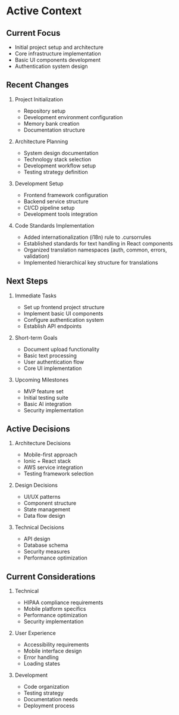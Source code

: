 # Active Context

## Current Focus
- Initial project setup and architecture
- Core infrastructure implementation
- Basic UI components development
- Authentication system design

## Recent Changes
1. Project Initialization
   - Repository setup
   - Development environment configuration
   - Memory bank creation
   - Documentation structure

2. Architecture Planning
   - System design documentation
   - Technology stack selection
   - Development workflow setup
   - Testing strategy definition

3. Development Setup
   - Frontend framework configuration
   - Backend service structure
   - CI/CD pipeline setup
   - Development tools integration

4. Code Standards Implementation
   - Added internationalization (i18n) rule to .cursorrules
   - Established standards for text handling in React components
   - Organized translation namespaces (auth, common, errors, validation)
   - Implemented hierarchical key structure for translations

## Next Steps
1. Immediate Tasks
   - Set up frontend project structure
   - Implement basic UI components
   - Configure authentication system
   - Establish API endpoints

2. Short-term Goals
   - Document upload functionality
   - Basic text processing
   - User authentication flow
   - Core UI implementation

3. Upcoming Milestones
   - MVP feature set
   - Initial testing suite
   - Basic AI integration
   - Security implementation

## Active Decisions
1. Architecture Decisions
   - Mobile-first approach
   - Ionic + React stack
   - AWS service integration
   - Testing framework selection

2. Design Decisions
   - UI/UX patterns
   - Component structure
   - State management
   - Data flow design

3. Technical Decisions
   - API design
   - Database schema
   - Security measures
   - Performance optimization

## Current Considerations
1. Technical
   - HIPAA compliance requirements
   - Mobile platform specifics
   - Performance optimization
   - Security implementation

2. User Experience
   - Accessibility requirements
   - Mobile interface design
   - Error handling
   - Loading states

3. Development
   - Code organization
   - Testing strategy
   - Documentation needs
   - Deployment process 